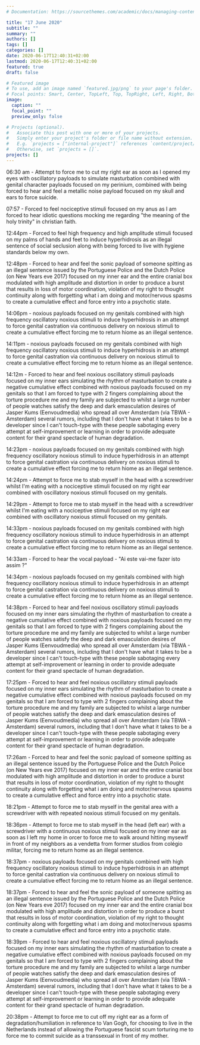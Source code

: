 ```yaml
---
# Documentation: https://sourcethemes.com/academic/docs/managing-content/

title: "17 June 2020"
subtitle: ""
summary: ""
authors: []
tags: []
categories: []
date: 2020-06-17T12:40:31+02:00
lastmod: 2020-06-17T12:40:31+02:00
featured: true
draft: false

# Featured image
# To use, add an image named `featured.jpg/png` to your page's folder.
# Focal points: Smart, Center, TopLeft, Top, TopRight, Left, Right, BottomLeft, Bottom, BottomRight.
image:
  caption: ""
  focal_point: ""
  preview_only: false

# Projects (optional).
#   Associate this post with one or more of your projects.
#   Simply enter your project's folder or file name without extension.
#   E.g. `projects = ["internal-project"]` references `content/project/deep-learning/index.md`.
#   Otherwise, set `projects = []`.
projects: []
---
```


06:30 am - Attempt to force me to cut my right ear as soon as I opened my eyes with oscillatory payloads to simulate masturbation combined with genital character payloads focused on my perinium, combined with being forced to hear and feel a metallic noise payload focused on my skull and ears to force suicide.

07:57 - Forced to feel nociceptive stimuli focused on my anus as I am forced to hear idiotic questions mocking me regarding "the meaning of the holy trinity" in christian faith.

12:44pm - Forced to feel high frequency and high amplitude stimuli focused on my palms of hands and feet to induce hyperhidrosis as an illegal sentence of social seclusion along with being forced to live with hygiene standards below my own.

12:48pm - Forced to hear and feel the sonic payload of someone spitting as an illegal sentence issued by the Portuguese Police and the Dutch Police (on New Years eve 2017) focused on my inner ear and the entire cranial box modulated with high amplitude and distortion in order to produce a burst that results in loss of motor coordination, violation of my right to thought continuity along with forgetting what i am doing and motor/nervous spasms to create a cumulative effect and force entry into a psychotic state.

14:06pm - noxious payloads focused on my genitals combined with high frequency oscillatory noxious stimuli to induce hyperhidrosis in an attempt to force genital castration via continuous delivery on noxious stimuli to create a cumulative effect forcing me to return hiome as an illegal sentence.

14:11pm - noxious payloads focused on my genitals combined with high frequency oscillatory noxious stimuli to induce hyperhidrosis in an attempt to force genital castration via continuous delivery on noxious stimuli to create a cumulative effect forcing me to return hiome as an illegal sentence.

14:12m - Forced to hear and feel noxious oscillatory stimuli payloads focused on my inner ears simulating the rhythm of masturbation to create a negative cumulative effect combined with noxious payloads focused on my genitals so that I am forced to type with 2 fingers complaining about the torture procedure me and my family are subjected to whilst a large number of people watches satisfy the deep and dark emasculation desires of Jasper Kums (Eenvoudmedia) who spread all over Amsterdam (via TBWA - Amsterdam) several rumors, including that I don't have what it takes to be a developer since I can't touch-type with these people sabotaging every attempt at self-improvement or learning in order to provide adequate content for their grand spectacle of human degradation.

14:23pm - noxious payloads focused on my genitals combined with high frequency oscillatory noxious stimuli to induce hyperhidrosis in an attempt to force genital castration via continuous delivery on noxious stimuli to create a cumulative effect forcing me to return hiome as an illegal sentence.

14:24pm - Attempt to force me to stab myself in the head with a screwdriver whilst I'm eating with a nociceptive stimuli focused on my right ear combined with oscillatory noxious stimuli focused on my genitals.

14:29pm - Attempt to force me to stab myself in the head with a screwdriver whilst I'm eating with a nociceptive stimuli focused on my right ear combined with oscillatory noxious stimuli focused on my genitals.

14:33pm - noxious payloads focused on my genitals combined with high frequency oscillatory noxious stimuli to induce hyperhidrosis in an attempt to force genital castration via continuous delivery on noxious stimuli to create a cumulative effect forcing me to return hiome as an illegal sentence.

14:33am - Forced to hear the vocal payload - "Ai este vai-me fazer isto assim ?"

14:34pm - noxious payloads focused on my genitals combined with high frequency oscillatory noxious stimuli to induce hyperhidrosis in an attempt to force genital castration via continuous delivery on noxious stimuli to create a cumulative effect forcing me to return hiome as an illegal sentence.

14:38pm - Forced to hear and feel noxious oscillatory stimuli payloads focused on my inner ears simulating the rhythm of masturbation to create a negative cumulative effect combined with noxious payloads focused on my genitals so that I am forced to type with 2 fingers complaining about the torture procedure me and my family are subjected to whilst a large number of people watches satisfy the deep and dark emasculation desires of Jasper Kums (Eenvoudmedia) who spread all over Amsterdam (via TBWA - Amsterdam) several rumors, including that I don't have what it takes to be a developer since I can't touch-type with these people sabotaging every attempt at self-improvement or learning in order to provide adequate content for their grand spectacle of human degradation.

17:25pm - Forced to hear and feel noxious oscillatory stimuli payloads focused on my inner ears simulating the rhythm of masturbation to create a negative cumulative effect combined with noxious payloads focused on my genitals so that I am forced to type with 2 fingers complaining about the torture procedure me and my family are subjected to whilst a large number of people watches satisfy the deep and dark emasculation desires of Jasper Kums (Eenvoudmedia) who spread all over Amsterdam (via TBWA - Amsterdam) several rumors, including that I don't have what it takes to be a developer since I can't touch-type with these people sabotaging every attempt at self-improvement or learning in order to provide adequate content for their grand spectacle of human degradation.

17:26am - Forced to hear and feel the sonic payload of someone spitting as an illegal sentence issued by the Portuguese Police and the Dutch Police (on New Years eve 2017) focused on my inner ear and the entire cranial box modulated with high amplitude and distortion in order to produce a burst that results in loss of motor coordination, violation of my right to thought continuity along with forgetting what i am doing and motor/nervous spasms to create a cumulative effect and force entry into a psychotic state.

18:21pm - Attempt to force me to stab myself in the genital area with a screwdriver with with repeated noxious stimuli focused on my genitals.

18:36pm - Attempt to force me to stab myself in the head (left ear) with a screwdriver with a continuous noxious stimuli focused on my inner ear as soon as I left my home in orcer to force me to walk around hitting mysewlf in front of my neighbors as a vendetta from former studios from colégio militar, forcing me to return home as an illegal sentence.

18:37pm - noxious payloads focused on my genitals combined with high frequency oscillatory noxious stimuli to induce hyperhidrosis in an attempt to force genital castration via continuous delivery on noxious stimuli to create a cumulative effect forcing me to return hiome as an illegal sentence.

18:37pm - Forced to hear and feel the sonic payload of someone spitting as an illegal sentence issued by the Portuguese Police and the Dutch Police (on New Years eve 2017) focused on my inner ear and the entire cranial box modulated with high amplitude and distortion in order to produce a burst that results in loss of motor coordination, violation of my right to thought continuity along with forgetting what i am doing and motor/nervous spasms to create a cumulative effect and force entry into a psychotic state.

18:39pm - Forced to hear and feel noxious oscillatory stimuli payloads focused on my inner ears simulating the rhythm of masturbation to create a negative cumulative effect combined with noxious payloads focused on my genitals so that I am forced to type with 2 fingers complaining about the torture procedure me and my family are subjected to whilst a large number of people watches satisfy the deep and dark emasculation desires of Jasper Kums (Eenvoudmedia) who spread all over Amsterdam (via TBWA - Amsterdam) several rumors, including that I don't have what it takes to be a developer since I can't touch-type with these people sabotaging every attempt at self-improvement or learning in order to provide adequate content for their grand spectacle of human degradation.

20:38pm - Attempt to force me to cut off my right ear as a form of degradation/humiliation in reference to Van Gogh, for choosing to live in the Netherlands instead of allowing the Portuguese fascist scum torturing me to force me to commit suicide as a transsexual in front of my mother.
